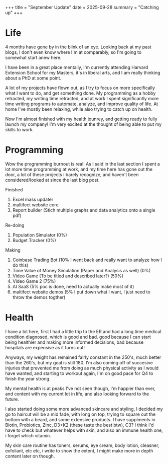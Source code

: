 +++
title = "September Update"
date = 2025-09-28
summary = "Catching up"
+++

# Life

4 months have gone by in the blink of an eye. Looking back at my past blogs, I don't even know where I'm at comparably, so I'm going to somewhat start anew here. 

I have been in a great place mentally, I'm currently attending Harvard Extension School for my Masters, it's in liberal arts, and I am really thinking about a PhD at some point. 

A lot of my projects have flown out, as I try to focus on more specifically what I want to do, and get something done. My programming as a hobby retracted, my writing time retracted, and at work I spent significantly more time writing programs to automate, analyze, and improve quality of life. At home I've mostly been relaxing, while also trying to catch up on health.

Now I'm almost finished with my health jounrey, and getting ready to fully launch my company! I'm very excited at the thought of being able to put my skills to work.

# Programming
Wow the programming burnout is real! As I said in the last section I spent a lot more time programming at work, and my time here has gone out the door, a lot of these projects i barely recognize, and haven't been considered/looked at since the last blog post.

Finished
1. Excel mass updater
2. maltifect website core
3. Report builder (Stich multiple graphs and data analytics onto a single pdf)

Re-doing
1. Population Simulator (0%)
2. Budget Tracker (0%)

Making
1. Coinbase Trading Bot (10% I went back and really want to analyze how I do this) 
2. Time Value of Money Simulation (Paper and Analysis as well) (0%)
3. Video Game (To be titled and described later?) (50%)
4. Video Game 2 (75%)
5. AI SaaS (5% poc is done, need to actually make most of it)
6. maltifect website demos (5% I put down what I want, I just need to throw the demos togther)

# Health

I have a lot here, first I had a little trip to the ER and had a long time medical condition diagnosed, which is good and bad. good because I can start being healthier and making more informed decisions, bad because hospitals are expensive as it turns out!

Anyways, my weight has remained fairly constant in the 250's, much better than the 260's, but my goal is still 180. I'm also coming off of succesive injuries that prevented me from doing as much physical activity as I would have wanted, and starting to workout again, I'm on good pace for Q4 to finish the year strong.

My mental health is at peaks I've not seen though, I'm happier than ever, and content with my current lot in life, and also looking forward to the future. 

I also started doing some more advanced skincare and styling, I decided my go to haircut will be a mid fade, with long on top, trying to square out the bottom with a beard, and some extensive products. I have supplments in Biotin, Probiotics, Zinc, D3+K2 (these taste the best btw), C3? I think I'd have to check but whatever helps with skin, and also an immune health one, i forget which vitamin.

My skin care routine has toners, serums, eye cream, body lotion, cleasner, exfoliant, etc etc, i write to show the extent, I might make more in depth content later on though. 

